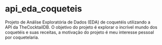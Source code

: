 # api_eda_coqueteis
Projeto de Análise Exploratória de Dados (EDA) de coquetéis utilizando a API da TheCocktailDB. O objetivo do projeto é explorar o incrível mundo dos coquetéis e suas receitas, a motivação do projeto é meu interesse pessoal por coquetelaria.
